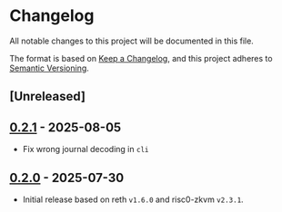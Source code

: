 # Changelog

All notable changes to this project will be documented in this file.

The format is based on [Keep a Changelog](https://keepachangelog.com/en/1.1.0/),
and this project adheres to [Semantic Versioning](https://semver.org/spec/v2.0.0.html).

## [Unreleased]

## [0.2.1](https://github.com/risc0/zeth/releases/tag/v0.2.1) - 2025-08-05

- Fix wrong journal decoding in `cli`

## [0.2.0](https://github.com/risc0/zeth/releases/tag/v0.2.0) - 2025-07-30

- Initial release based on reth `v1.6.0` and risc0-zkvm `v2.3.1`.
